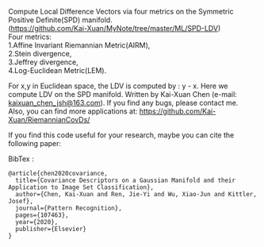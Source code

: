﻿
Compute Local Difference Vectors via four metrics on the Symmetric Positive Definite(SPD) manifold.  
(https://github.com/Kai-Xuan/MyNote/tree/master/ML/SPD-LDV)  
Four metrics:   
1.Affine Invariant Riemannian Metric(AIRM),  
2.Stein divergence,   
3.Jeffrey divergence,  
4.Log-Euclidean Metric(LEM).  

For x,y in Euclidean space, the LDV is computed by : y - x. Here we compute LDV on the SPD manifold. 
Written by Kai-Xuan Chen (e-mail: kaixuan_chen_jsh@163.com). If you find any bugs, please contact me.    
Also, you can find more applications at: https://github.com/Kai-Xuan/RiemannianCovDs/  


If you find this code useful for your research, maybe you can cite the following paper:

BibTex :   
```
@article{chen2020covariance,
  title={Covariance Descriptors on a Gaussian Manifold and their Application to Image Set Classification},
  author={Chen, Kai-Xuan and Ren, Jie-Yi and Wu, Xiao-Jun and Kittler, Josef},
  journal={Pattern Recognition},
  pages={107463},
  year={2020},
  publisher={Elsevier}
}
```
